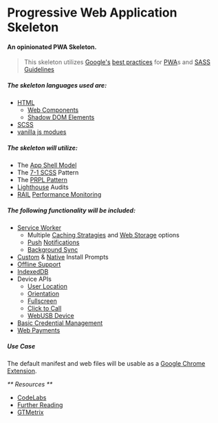 # Progressive Web Application Skeleton
#### An opinionated PWA Skeleton.

> This skeleton utilizes [Google's](https://github.com/google/WebFundamentals) [best practices](https://developers.google.com/web/fundamentals/web-components/best-practices) for [PWA](https://web.dev/progressive-web-apps/)s and [SASS Guidelines](https://sass-guidelin.es)

##### The skeleton languages used are:
- [HTML](https://developers.google.com/web/fundamentals/web-components)
  - [Web Components](https://developers.google.com/web/fundamentals/web-components/customelements)
  - [Shadow DOM Elements](https://developers.google.com/web/fundamentals/web-components/shadowdom)
- [SCSS](https://sass-lang.com/)
- [vanilla js modues](https://v8.dev/features/modules)

##### The skeleton will utilize:
- The [App Shell Model](https://developers.google.com/web/fundamentals/architecture/app-shell)
- The [7-1 SCSS](https://sass-guidelin.es/#the-7-1-pattern) Pattern
- The [PRPL Pattern](https://web.dev/apply-instant-loading-with-prpl/)
- [Lighthouse](https://developers.google.com/web/tools/lighthouse/) Audits
- [RAIL](https://web.dev/rail/) [Performance Monitoring](https://web.dev/measure/)
 

##### The following functionality will be included:
- [Service Worker](https://developers.google.com/web/fundamentals/primers/service-workers)
  - Multiple [Caching Stratagies](https://developers.google.com/web/fundamentals/instant-and-offline/offline-cookbook/) and [Web Storage](https://developers.google.com/web/fundamentals/instant-and-offline/web-storage#data_model) options
  - [Push](https://developers.google.com/web/fundamentals/push-notifications) [Notifications](https://developers.google.com/web/updates/2015/03/push-notifications-on-the-open-web)
  - [Background Sync](https://developers.google.com/web/updates/2015/12/background-sync)
- [Custom](https://web.dev/customize-install/) & [Native](https://developers.google.com/web/fundamentals/app-install-banners/native) Install Prompts
- [Offline Support](https://developers.google.com/web/fundamentals/instant-and-offline/offline-cookbook)
- [IndexedDB](https://developer.mozilla.org/en-US/docs/Web/API/IndexedDB_API)
- Device APIs
  - [User Location](https://developers.google.com/web/fundamentals/native-hardware/user-location)
  - [Orientation](https://developers.google.com/web/fundamentals/native-hardware/device-orientation)
  - [Fullscreen](https://developers.google.com/web/fundamentals/native-hardware/fullscreen)
  - [Click to Call](https://developers.google.com/web/fundamentals/native-hardware/click-to-call)
  - [WebUSB Device](https://developers.google.com/web/fundamentals/native-hardware/build-for-webusb)
- [Basic Credential Management](https://developers.google.com/web/fundamentals/security/credential-management)
- [Web Payments](https://developers.google.com/pay/api)

##### Use Case
The default manifest and web files will be usable as a [Google Chrome](https://www.google.com/chrome/) [Extension](https://developer.chrome.com/extensions/getstarted).


_** Resources **_
- [CodeLabs](https://codelabs.developers.google.com)
- [Further Reading](https://codelabs.developers.google.com/codelabs/your-first-pwapp/#7)
- [GTMetrix](https://gtmetrix.com/)